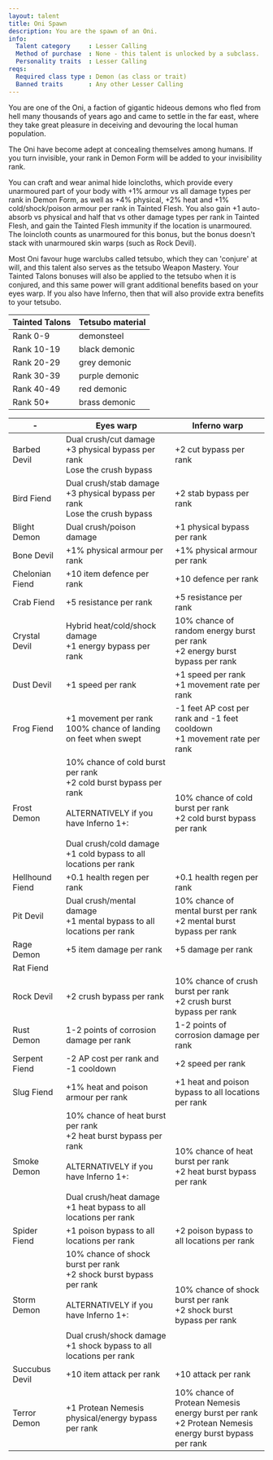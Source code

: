 ```yaml
---
layout: talent
title: Oni Spawn
description: You are the spawn of an Oni.
info:
  Talent category     : Lesser Calling
  Method of purchase  : None - this talent is unlocked by a subclass.
  Personality traits  : Lesser Calling
reqs:
  Required class type : Demon (as class or trait)
  Banned traits       : Any other Lesser Calling
---
```


You are one of the Oni, a faction of gigantic hideous demons who fled from hell many thousands of years ago and came to settle in the far east, where they take great pleasure in deceiving and devouring the local human population.

The Oni have become adept at concealing themselves among humans. If you turn invisible, your rank in Demon Form will be added to your invisibility rank.

You can craft and wear animal hide loincloths, which provide every unarmoured part of your body with +1% armour vs all damage types per rank in Demon Form, as well as +4% physical, +2% heat and +1% cold/shock/poison armour per rank in Tainted Flesh. You also gain +1 auto-absorb vs physical and half that vs other damage types per rank in Tainted Flesh, and gain the Tainted Flesh immunity if the location is unarmoured. The loincloth counts as unarmoured for this bonus, but the bonus doesn't stack with unarmoured skin warps (such as Rock Devil).

Most Oni favour huge warclubs called tetsubo, which they can 'conjure' at will, and this talent also serves as the tetsubo Weapon Mastery. Your Tainted Talons bonuses will also be applied to the tetsubo when it is conjured, and this same power will grant additional benefits based on your eyes warp. If you also have Inferno, then that will also provide extra benefits to your tetsubo.

Tainted Talons | Tetsubo material
--- | ---
Rank 0-9 | demonsteel
Rank 10-19 | black demonic
Rank 20-29 | grey demonic
Rank 30-39 | purple demonic
Rank 40-49 | red demonic
Rank 50+ | brass demonic

\- | Eyes warp | Inferno warp
--- | --- | ---
Barbed Devil | Dual crush/cut damage<br />+3 physical bypass per rank<br />Lose the crush bypass | +2 cut bypass per rank
Bird Fiend | Dual crush/stab damage<br />+3 physical bypass per rank<br />Lose the crush bypass | +2 stab bypass per rank
Blight Demon | Dual crush/poison damage | +1 physical bypass per rank
Bone Devil | +1% physical armour per rank | +1% physical armour per rank
Chelonian Fiend | +10 item defence per rank | +10 defence per rank
Crab Fiend | +5 resistance per rank | +5 resistance per rank
Crystal Devil | Hybrid heat/cold/shock damage<br />+1 energy bypass per rank | 10% chance of random energy burst per rank<br />+2 energy burst bypass per rank
Dust Devil | +1 speed per rank | +1 speed per rank<br />+1 movement rate per rank
Frog Fiend | +1 movement per rank<br />100% chance of landing on feet when swept | -1 feet AP cost per rank and -1 feet cooldown<br />+1 movement rate per rank
Frost Demon | 10% chance of cold burst per rank<br />+2 cold burst bypass per rank<br /><br />ALTERNATIVELY if you have Inferno 1+:<br /><br />Dual crush/cold damage<br />+1 cold bypass to all locations per rank | 10% chance of cold burst per rank<br />+2 cold burst bypass per rank
Hellhound Fiend | +0.1 health regen per rank | +0.1 health regen per rank
Pit Devil | Dual crush/mental damage<br />+1 mental bypass to all locations per rank | 10% chance of mental burst per rank<br />+2 mental burst bypass per rank
Rage Demon | +5 item damage per rank | +5 damage per rank
Rat Fiend |  | 
Rock Devil | +2 crush bypass per rank | 10% chance of crush burst per rank<br />+2 crush burst bypass per rank
Rust Demon | 1-2 points of corrosion damage per rank | 1-2 points of corrosion damage per rank
Serpent Fiend | -2 AP cost per rank and -1 cooldown | +2 speed per rank
Slug Fiend | +1% heat and poison armour per rank | +1 heat and poison bypass to all locations per rank
Smoke Demon | 10% chance of heat burst per rank<br />+2 heat burst bypass per rank<br /><br />ALTERNATIVELY if you have Inferno 1+:<br /><br />Dual crush/heat damage<br />+1 heat bypass to all locations per rank | 10% chance of heat burst per rank<br />+2 heat burst bypass per rank
Spider Fiend | +1 poison bypass to all locations per rank | +2 poison bypass to all locations per rank
Storm Demon | 10% chance of shock burst per rank<br />+2 shock burst bypass per rank<br /><br />ALTERNATIVELY if you have Inferno 1+:<br /><br />Dual crush/shock damage<br />+1 shock bypass to all locations per rank | 10% chance of shock burst per rank<br />+2 shock burst bypass per rank
Succubus Devil | +10 item attack per rank | +10 attack per rank
Terror Demon | +1 Protean Nemesis physical/energy bypass per rank | 10% chance of Protean Nemesis energy burst per rank<br />+2 Protean Nemesis energy burst bypass per rank
